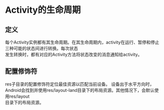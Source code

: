 # Activity的生命周期

## 定义

每个Activity实例都有其生命周期。在其生命周期内，activity在运行、暂停和停止三种可能的状态间进行转换。每次状态   
发生转换时，都有对应的Activity方法将状态改变的消息通知给activity。

## 配置修饰符

res子目录的配置修饰符定位最佳资源以匹配当前设备。
设备出于水平方向时，Android会找到并使用res/layout-land目录下的布局资源。其他情况下，会默认使用res/layout   
目录下的布局资源。